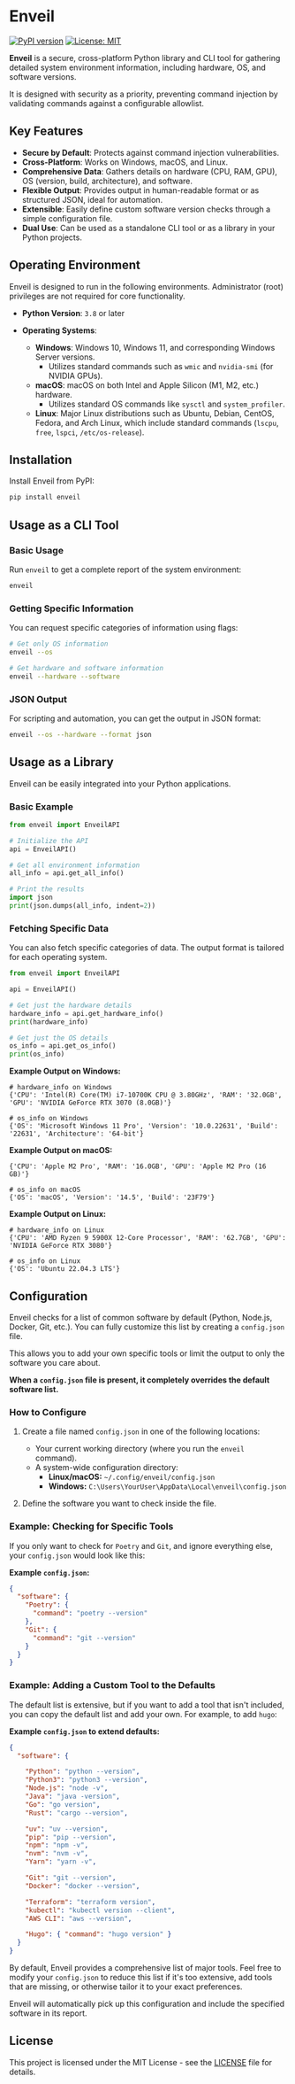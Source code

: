 
# Enveil

[![PyPI version](https://badge.fury.io/py/enveil.svg)](https://badge.fury.io/py/enveil)
[![License: MIT](https://img.shields.io/badge/License-MIT-yellow.svg)](https://opensource.org/licenses/MIT)

**Enveil** is a secure, cross-platform Python library and CLI tool for gathering detailed system environment information, including hardware, OS, and software versions.

It is designed with security as a priority, preventing command injection by validating commands against a configurable allowlist.

## Key Features

- **Secure by Default**: Protects against command injection vulnerabilities.
- **Cross-Platform**: Works on Windows, macOS, and Linux.
- **Comprehensive Data**: Gathers details on hardware (CPU, RAM, GPU), OS (version, build, architecture), and software.
- **Flexible Output**: Provides output in human-readable format or as structured JSON, ideal for automation.
- **Extensible**: Easily define custom software version checks through a simple configuration file.
- **Dual Use**: Can be used as a standalone CLI tool or as a library in your Python projects.

## Operating Environment

Enveil is designed to run in the following environments. Administrator (root) privileges are not required for core functionality.

-   **Python Version**: `3.8` or later

-   **Operating Systems**:
    -   **Windows**: Windows 10, Windows 11, and corresponding Windows Server versions.
        -   Utilizes standard commands such as `wmic` and `nvidia-smi` (for NVIDIA GPUs).
    -   **macOS**: macOS on both Intel and Apple Silicon (M1, M2, etc.) hardware.
        -   Utilizes standard OS commands like `sysctl` and `system_profiler`.
    -   **Linux**: Major Linux distributions such as Ubuntu, Debian, CentOS, Fedora, and Arch Linux, which include standard commands (`lscpu`, `free`, `lspci`, `/etc/os-release`).

## Installation

Install Enveil from PyPI:

```bash
pip install enveil
```

## Usage as a CLI Tool

### Basic Usage

Run `enveil` to get a complete report of the system environment:

```bash
enveil
```

### Getting Specific Information

You can request specific categories of information using flags:

```bash
# Get only OS information
enveil --os

# Get hardware and software information
enveil --hardware --software
```

### JSON Output

For scripting and automation, you can get the output in JSON format:

```bash
enveil --os --hardware --format json
```

## Usage as a Library

Enveil can be easily integrated into your Python applications.

### Basic Example

```python
from enveil import EnveilAPI

# Initialize the API
api = EnveilAPI()

# Get all environment information
all_info = api.get_all_info()

# Print the results
import json
print(json.dumps(all_info, indent=2))
```

### Fetching Specific Data

You can also fetch specific categories of data. The output format is tailored for each operating system.

```python
from enveil import EnveilAPI

api = EnveilAPI()

# Get just the hardware details
hardware_info = api.get_hardware_info()
print(hardware_info)

# Get just the OS details
os_info = api.get_os_info()
print(os_info)
```

**Example Output on Windows:**
```
# hardware_info on Windows
{'CPU': 'Intel(R) Core(TM) i7-10700K CPU @ 3.80GHz', 'RAM': '32.0GB', 'GPU': 'NVIDIA GeForce RTX 3070 (8.0GB)'}

# os_info on Windows
{'OS': 'Microsoft Windows 11 Pro', 'Version': '10.0.22631', 'Build': '22631', 'Architecture': '64-bit'}
```

**Example Output on macOS:**
```# hardware_info on macOS
{'CPU': 'Apple M2 Pro', 'RAM': '16.0GB', 'GPU': 'Apple M2 Pro (16 GB)'}

# os_info on macOS
{'OS': 'macOS', 'Version': '14.5', 'Build': '23F79'}
```

**Example Output on Linux:**
```
# hardware_info on Linux
{'CPU': 'AMD Ryzen 9 5900X 12-Core Processor', 'RAM': '62.7GB', 'GPU': 'NVIDIA GeForce RTX 3080'}

# os_info on Linux
{'OS': 'Ubuntu 22.04.3 LTS'}
```

## Configuration

Enveil checks for a list of common software by default (Python, Node.js, Docker, Git, etc.). You can fully customize this list by creating a `config.json` file.

This allows you to add your own specific tools or limit the output to only the software you care about.

**When a `config.json` file is present, it completely overrides the default software list.**

### How to Configure

1.  Create a file named `config.json` in one of the following locations:
    *   Your current working directory (where you run the `enveil` command).
    *   A system-wide configuration directory:
        *   **Linux/macOS:** `~/.config/enveil/config.json`
        *   **Windows:** `C:\Users\YourUser\AppData\Local\enveil\config.json`

2.  Define the software you want to check inside the file.

### Example: Checking for Specific Tools

If you only want to check for `Poetry` and `Git`, and ignore everything else, your `config.json` would look like this:

**Example `config.json`:**
```json
{
  "software": {
    "Poetry": {
      "command": "poetry --version"
    },
    "Git": {
      "command": "git --version"
    }
  }
}
```

### Example: Adding a Custom Tool to the Defaults

The default list is extensive, but if you want to add a tool that isn't included, you can copy the default list and add your own. For example, to add `hugo`:

**Example `config.json` to extend defaults:**
```json
{
  "software": {

    "Python": "python --version",
    "Python3": "python3 --version",
    "Node.js": "node -v",
    "Java": "java -version",
    "Go": "go version",
    "Rust": "cargo --version",

    "uv": "uv --version",
    "pip": "pip --version",
    "npm": "npm -v",
    "nvm": "nvm -v",
    "Yarn": "yarn -v",

    "Git": "git --version",
    "Docker": "docker --version",

    "Terraform": "terraform version",
    "kubectl": "kubectl version --client",
    "AWS CLI": "aws --version",

    "Hugo": { "command": "hugo version" }
  }
}
```

By default, Enveil provides a comprehensive list of major tools. Feel free to modify your `config.json` to reduce this list if it's too extensive, add tools that are missing, or otherwise tailor it to your exact preferences.


Enveil will automatically pick up this configuration and include the specified software in its report.

## License

This project is licensed under the MIT License - see the [LICENSE](LICENSE) file for details.